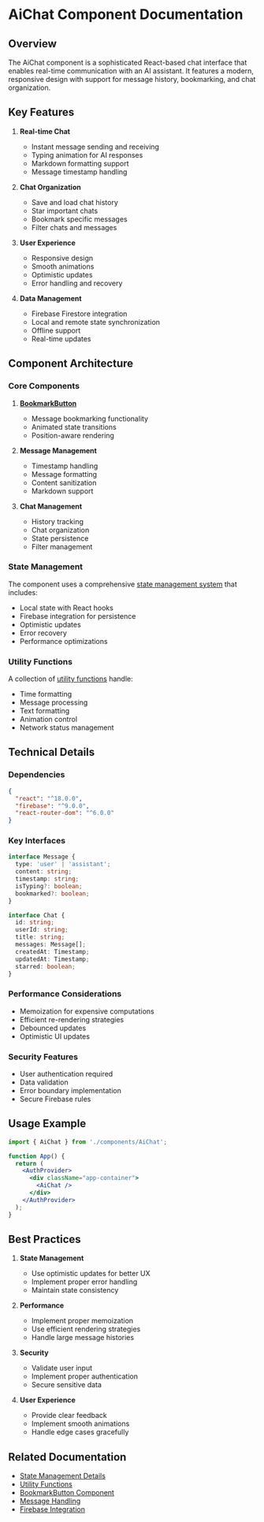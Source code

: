 # AiChat Component Documentation

## Overview

The AiChat component is a sophisticated React-based chat interface that enables real-time communication with an AI assistant. It features a modern, responsive design with support for message history, bookmarking, and chat organization.

## Key Features

1. **Real-time Chat**
   - Instant message sending and receiving
   - Typing animation for AI responses
   - Markdown formatting support
   - Message timestamp handling

2. **Chat Organization**
   - Save and load chat history
   - Star important chats
   - Bookmark specific messages
   - Filter chats and messages

3. **User Experience**
   - Responsive design
   - Smooth animations
   - Optimistic updates
   - Error handling and recovery

4. **Data Management**
   - Firebase Firestore integration
   - Local and remote state synchronization
   - Offline support
   - Real-time updates

## Component Architecture

### Core Components

1. **[BookmarkButton](./BookmarkButton.md)**
   - Message bookmarking functionality
   - Animated state transitions
   - Position-aware rendering

2. **Message Management**
   - Timestamp handling
   - Message formatting
   - Content sanitization
   - Markdown support

3. **Chat Management**
   - History tracking
   - Chat organization
   - State persistence
   - Filter management

### State Management

The component uses a comprehensive [state management system](./StateManagement.md) that includes:
- Local state with React hooks
- Firebase integration for persistence
- Optimistic updates
- Error recovery
- Performance optimizations

### Utility Functions

A collection of [utility functions](./UtilityFunctions.md) handle:
- Time formatting
- Message processing
- Text formatting
- Animation control
- Network status management

## Technical Details

### Dependencies
```json
{
  "react": "^18.0.0",
  "firebase": "^9.0.0",
  "react-router-dom": "^6.0.0"
}
```

### Key Interfaces
```typescript
interface Message {
  type: 'user' | 'assistant';
  content: string;
  timestamp: string;
  isTyping?: boolean;
  bookmarked?: boolean;
}

interface Chat {
  id: string;
  userId: string;
  title: string;
  messages: Message[];
  createdAt: Timestamp;
  updatedAt: Timestamp;
  starred: boolean;
}
```

### Performance Considerations
- Memoization for expensive computations
- Efficient re-rendering strategies
- Debounced updates
- Optimistic UI updates

### Security Features
- User authentication required
- Data validation
- Error boundary implementation
- Secure Firebase rules

## Usage Example

```jsx
import { AiChat } from './components/AiChat';

function App() {
  return (
    <AuthProvider>
      <div className="app-container">
        <AiChat />
      </div>
    </AuthProvider>
  );
}
```

## Best Practices

1. **State Management**
   - Use optimistic updates for better UX
   - Implement proper error handling
   - Maintain state consistency

2. **Performance**
   - Implement proper memoization
   - Use efficient rendering strategies
   - Handle large message histories

3. **Security**
   - Validate user input
   - Implement proper authentication
   - Secure sensitive data

4. **User Experience**
   - Provide clear feedback
   - Implement smooth animations
   - Handle edge cases gracefully

## Related Documentation

- [State Management Details](./StateManagement.md)
- [Utility Functions](./UtilityFunctions.md)
- [BookmarkButton Component](./BookmarkButton.md)
- [Message Handling](./MessageHandling.md)
- [Firebase Integration](./FirebaseIntegration.md)
